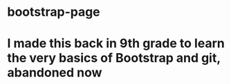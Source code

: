 # bootstrap-page
# I made this back in 9th grade to learn the very basics of Bootstrap and git, abandoned now
